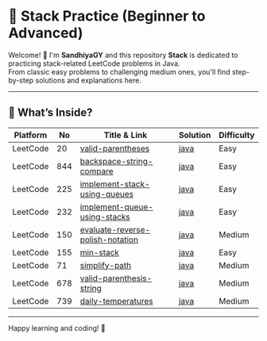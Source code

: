 <!-- README.md in your GitHub repo -->
# 🔗 Stack Practice (Beginner to Advanced)

Welcome! 👋 I'm **SandhiyaGY** and this repository **Stack** is dedicated to practicing stack-related LeetCode problems in Java.  
From classic easy problems to challenging medium ones, you'll find step-by-step solutions and explanations here.

---

## 🧠 What’s Inside?

| Platform  | No   | Title & Link                                                                 | Solution        | Difficulty |
|----------|------|------------------------------------------------------------------------------|------------------|------------|
| LeetCode | 20   | [valid-parentheses](https://leetcode.com/problems/valid-parentheses)         | [java](https://github.com/SandhiyaGY/DataStructures/tree/main/Stack/valid-parentheses) | Easy       |
| LeetCode | 844  | [backspace-string-compare](https://leetcode.com/problems/backspace-string-compare) | [java](https://github.com/SandhiyaGY/DataStructures/tree/main/Stack/backspace-string-compare) | Easy       |
| LeetCode | 225  | [implement-stack-using-queues](https://leetcode.com/problems/implement-stack-using-queues) | [java](https://github.com/SandhiyaGY/DataStructures/tree/main/Stack/implement-stack-using-queues) | Easy       |
| LeetCode | 232  | [implement-queue-using-stacks](https://leetcode.com/problems/implement-queue-using-stacks) | [java](https://github.com/SandhiyaGY/DataStructures/tree/main/Stack/implement-queue-using-stacks) | Easy       |
| LeetCode | 150  | [evaluate-reverse-polish-notation](https://leetcode.com/problems/evaluate-reverse-polish-notation) | [java](https://github.com/SandhiyaGY/DataStructures/tree/main/Stack/evaluate-reverse-polish-notation) | Medium     |
| LeetCode | 155  | [min-stack](https://leetcode.com/problems/min-stack)                          | [java](https://github.com/SandhiyaGY/DataStructures/tree/main/Stack/min-stack) | Easy       |
| LeetCode | 71   | [simplify-path](https://leetcode.com/problems/simplify-path)                  | [java](https://github.com/SandhiyaGY/DataStructures/tree/main/Stack/simplify-path) | Medium     |
| LeetCode | 678  | [valid-parenthesis-string](https://leetcode.com/problems/valid-parenthesis-string) | [java](https://github.com/SandhiyaGY/DataStructures/tree/main/Stack/valid-parenthesis-string) | Medium     |
| LeetCode | 739  | [daily-temperatures](https://leetcode.com/problems/daily-temperatures)       | [java](https://github.com/SandhiyaGY/DataStructures/tree/main/Stack/daily-temperatures) | Medium     |

---
Happy learning and coding! 🚀
